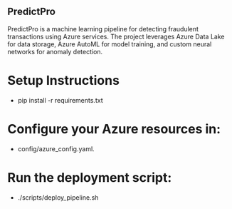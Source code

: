 ## PredictPro

PredictPro is a machine learning pipeline for detecting fraudulent transactions using Azure services. The project leverages Azure Data Lake for data storage, Azure AutoML for model training, and custom neural networks for anomaly detection.

# Setup Instructions
- pip install -r requirements.txt

# Configure your Azure resources in: 
- config/azure_config.yaml.

# Run the deployment script:
- ./scripts/deploy_pipeline.sh
